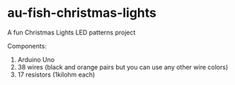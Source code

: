 # au-fish-christmas-lights
A fun Christmas Lights LED patterns project

Components:

1. Arduino Uno
2. 38 wires (black and orange pairs but you can use any other wire colors) 
3. 17 resistors (1kilohm each)
